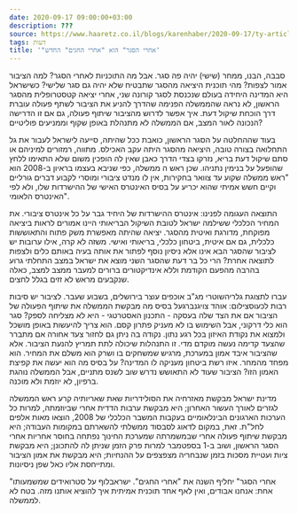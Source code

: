 ```yaml
---
date: 2020-09-17 09:00:00+03:00
description: ???
source: https://www.haaretz.co.il/blogs/karenhaber/2020-09-17/ty-article/0000017f-f8a2-d887-a7ff-f8e6fd230000
tags: דעות
title: '"אחרי הסגר" הוא "אחרי החגים" החדש'
---
```


סבבה, הבנו, ממחר (שישי) יהיה פה סגר. אבל מה התוכניות לאחרי הסגר? למה הציבור אמור לצפות? מהי תוכנית היציאה מהסגר שתבטיח שלא יהיה גם סגר שלישי? כשישראל היא המדינה היחידה בעולם שנכנסת לסגר קורונה שני, אחרי יציאה קטסטרופלית מהסגר הראשון, לא נראה שהממשלה הפנימה שהדרך להניע את הציבור לשתף פעולה עוברת דרך הוכחת שיקול דעת. איך אפשר לדרוש מהציבור שיתוף פעולה, גם אם זו הדרישה הנכונה לאור המצב, אם הממשלה לא מתנהלת באופן שקוף וממניעים פוליטיים?

בעוד שההחלטה על הסגר הראשון, כואבת ככל שהיתה, סייעה לישראל לעבור את גל התחלואה בצורה טובה, היציאה מהסגר היתה עקב האכילס. מתווה, רמזורים למיניהם או סתם שיקול דעת בריא, נזרקו בצדי הדרך כאבן שאין לה הופכין משום שלא התאימו ללחץ שהופעל על בנימין נתניהו. שכן ראש ה ממשלה, כפי שניבא בעצמו בראיון ב-2008 הוא "ראש ממשלה שקוע עד צוואר בחקירות, אין לו מנדט ציבורי ומוסרי לקבוע דברים גורליים וקיים חשש אמיתי שהוא יכריע על בסיס האינטרס האישי של ההישרדות שלו, ולא לפי האינטרס הלאומי".

התוצאה העגומה לפנינו: אינטרס ההישרדות של היחיד גבר על כל אינטרס ציבורי. את המחיר הכלכלי ששילמה ישראל לטובת השיקול הבריאותי היינו אמורים לראות ביציאה מפוקחת, מדורגת ואיטית מהסגר. יציאה שהיתה מאפשרת משק פתוח והתאוששות כלכלית, גם אם איטית, ביטחון כלכלי, בריאותי ואישי. משזה לא קרה, אילו ערובות יש לציבור שהסגר הבא אינו אלא ניסיון נוסף לפתור את אותה בעיה באותם כלים ולצפות לתוצאה אחרת? הרי כל בר דעת שהסגר השני מוצא את ישראל במצב התחלתי גרוע בהרבה מהפעם הקודמת וללא אינדיקטורים ברורים למעבר ממצב למצב, כאלה שנקבעים מראש לא זזים בגלל לחצים.

 עברו לתצוגת גלריהשוטרי מג"ב אוכפים עוצר בירושלים, בשבוע שעבר. לציבור יש סיבות רבות לכעוסצילום: אוהד צויגנברגעל בסיס מה מבקשת הממשלה את שיתוף הפעולה של הציבור אם את הצד שלה בעסקה - התכנון האסטרטגי - היא לא מצליחה לספק? סגר הוא כלי דרקוני, אבל השימוש בו לא מעניק פתרון קסם. הוא צריך להיעשות באופן מושכל ולמצוא את נקודת האיזון בכל רגע נתון. נקודה בה ניתן גם לחזור צעד אחורה אם מתברר שהצעד קדימה נעשה מוקדם מדי. זו התנהלות שיכולה לתת תמריץ להנעת הציבור. אלא שהציבור איבד אמון במערכת, מרגיש שמשחקים בו ושרק הוא משלם את המחיר. הוא מפחד מהמחר. איזו רשת ביטחון מעניקה לו המדינה? על בסיס מה הוא יעשה את קפיצת האמון הזו? הציבור שעוד לא התאושש נדרש שוב לשנס מתניים, אבל הממשלה נוהגת ברפיון, לא יוזמת ולא מוכנה.

מדינת ישראל מבקשת מאזרחיה את הסולידריות שאת שאריותיה קרע ראש הממשלה לגזרים לאורך העשור האחרון; היא מבקשת ערבות הדדית אחרי שביוזמתה, למרות כל הערכות הארגונים הבינלאומיים בעקבות המשבר הכלכלי של 2008, הוצאו מאות אלפים לחל"ת. זאת, במקום לדאוג לסבסוד ממשלתי להשארתם במקומות העבודה; היא מבקשת שיתוף פעולה אחרי שבמשמרתה שמערכת החינוך נפתחה בחוסר אחריות אחרי הסגר הראשון, ושוב ב-1 בספטמבר למרות פרק הזמן שניתן לה להתכונן; היא מבקשת ציות ועטיית מסכות בזמן שנבחריה מצפצפים על ההנחיות; היא מבקשת את אמון הציבור ומתייחסת אליו כאל שפן ניסיונות.

"אחרי הסגר" יחליף השנה את "אחרי החגים". ישראבלוף על סטרואידים שמשמעותו אחת: אנחנו אבודים, ואין לאף אחד תוכנית אמיתית איך להוציא אותנו מזה. בטח לא לממשלה.